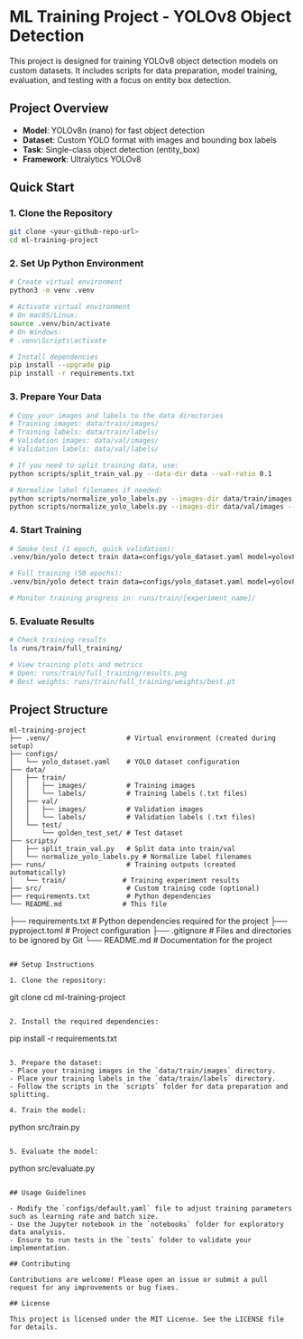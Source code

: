 # ML Training Project - YOLOv8 Object Detection

This project is designed for training YOLOv8 object detection models on custom datasets. It includes scripts for data preparation, model training, evaluation, and testing with a focus on entity box detection.

## Project Overview

- **Model**: YOLOv8n (nano) for fast object detection
- **Dataset**: Custom YOLO format with images and bounding box labels
- **Task**: Single-class object detection (entity_box)
- **Framework**: Ultralytics YOLOv8

## Quick Start 

### 1. Clone the Repository

```bash
git clone <your-github-repo-url>
cd ml-training-project
```

### 2. Set Up Python Environment

```bash
# Create virtual environment
python3 -m venv .venv

# Activate virtual environment
# On macOS/Linux:
source .venv/bin/activate
# On Windows:
# .venv\Scripts\activate

# Install dependencies
pip install --upgrade pip
pip install -r requirements.txt
```

### 3. Prepare Your Data

```bash
# Copy your images and labels to the data directories
# Training images: data/train/images/
# Training labels: data/train/labels/
# Validation images: data/val/images/
# Validation labels: data/val/labels/

# If you need to split training data, use:
python scripts/split_train_val.py --data-dir data --val-ratio 0.1

# Normalize label filenames if needed:
python scripts/normalize_yolo_labels.py --images-dir data/train/images --labels-dir data/train/labels
python scripts/normalize_yolo_labels.py --images-dir data/val/images --labels-dir data/val/labels
```

### 4. Start Training

```bash
# Smoke test (1 epoch, quick validation):
.venv/bin/yolo detect train data=configs/yolo_dataset.yaml model=yolov8n.pt imgsz=640 epochs=1 batch=8 workers=2 device=auto project=runs/train name=smoke_test

# Full training (50 epochs):
.venv/bin/yolo detect train data=configs/yolo_dataset.yaml model=yolov8n.pt imgsz=640 epochs=50 batch=16 workers=4 device=auto project=runs/train name=full_training

# Monitor training progress in: runs/train/[experiment_name]/
```

### 5. Evaluate Results

```bash
# Check training results
ls runs/train/full_training/

# View training plots and metrics
# Open: runs/train/full_training/results.png
# Best weights: runs/train/full_training/weights/best.pt
```

## Project Structure

```
ml-training-project
├── .venv/                   # Virtual environment (created during setup)
├── configs/
│   └── yolo_dataset.yaml    # YOLO dataset configuration
├── data/
│   ├── train/
│   │   ├── images/          # Training images
│   │   └── labels/          # Training labels (.txt files)
│   ├── val/
│   │   ├── images/          # Validation images
│   │   └── labels/          # Validation labels (.txt files)
│   └── test/
│       └── golden_test_set/ # Test dataset
├── scripts/
│   ├── split_train_val.py   # Split data into train/val
│   └── normalize_yolo_labels.py # Normalize label filenames
├── runs/                    # Training outputs (created automatically)
│   └── train/              # Training experiment results
├── src/                     # Custom training code (optional)
├── requirements.txt         # Python dependencies
└── README.md               # This file
```

├── requirements.txt # Python dependencies required for the project
├── pyproject.toml # Project configuration
├── .gitignore # Files and directories to be ignored by Git
└── README.md # Documentation for the project

```

## Setup Instructions

1. Clone the repository:
```

git clone <repository-url>
cd ml-training-project

```

2. Install the required dependencies:
```

pip install -r requirements.txt

```

3. Prepare the dataset:
- Place your training images in the `data/train/images` directory.
- Place your training labels in the `data/train/labels` directory.
- Follow the scripts in the `scripts` folder for data preparation and splitting.

4. Train the model:
```

python src/train.py

```

5. Evaluate the model:
```

python src/evaluate.py

```

## Usage Guidelines

- Modify the `configs/default.yaml` file to adjust training parameters such as learning rate and batch size.
- Use the Jupyter notebook in the `notebooks` folder for exploratory data analysis.
- Ensure to run tests in the `tests` folder to validate your implementation.

## Contributing

Contributions are welcome! Please open an issue or submit a pull request for any improvements or bug fixes.

## License

This project is licensed under the MIT License. See the LICENSE file for details.
```
